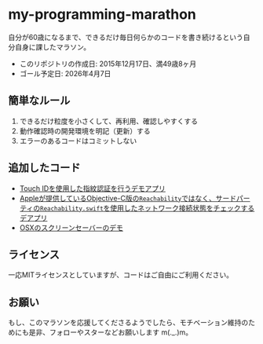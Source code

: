 # my-programming-marathon
自分が60歳になるまで、できるだけ毎日何らかのコードを書き続けるという自分自身に課したマラソン。

- このリポジトリの作成日: 2015年12月17日、満49歳8ヶ月
- ゴール予定日: 2026年4月7日

## 簡単なルール
1. できるだけ粒度を小さくして、再利用、確認しやすくする
2. 動作確認時の開発環境を明記（更新）する
3. エラーのあるコードはコミットしない

## 追加したコード
- [Touch IDを使用した指紋認証を行うデモアプリ](./TouchIDDemo/README.md)
- [Appleが提供しているObjective-C版の`Reachability`ではなく、サードパーティの`Reachability.swift`を使用したネットワーク接続状態をチェックするデアプリ](./ReachabilityDemo/README.md)
- [OSXのスクリーンセーバーのデモ](./ScreenSaverDemo/README.md)

## ライセンス
一応MITライセンスとしていますが、コードはご自由にご利用ください。

## お願い
もし、このマラソンを応援してくださるようでしたら、モチベーション維持のためにも是非、フォローやスターなどお願いします m(._.)m。
